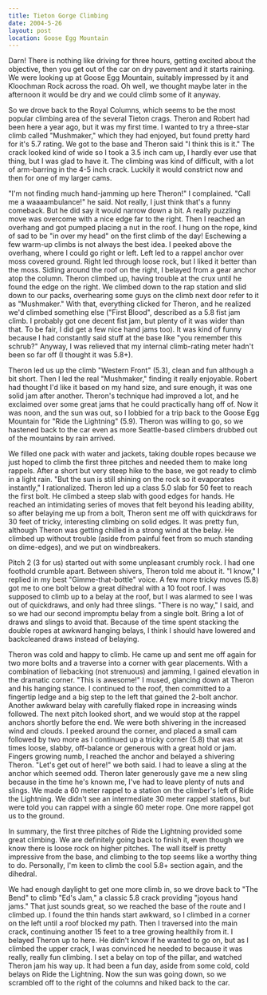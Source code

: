 ```yaml
---
title: Tieton Gorge Climbing
date: 2004-5-26
layout: post
location: Goose Egg Mountain
---
```

<p>
Darn! There is nothing like driving for three hours, getting excited
about the objective, then you get out of the car on dry pavement and
it starts raining. We were looking up at Goose Egg Mountain, suitably
impressed by it and Kloochman Rock across the road. Oh well, we
thought maybe later in the afternoon it would be dry and we could
climb some of it anyway.
</p>
<p>
So we drove back to the Royal Columns, which seems to be the most popular
climbing area of the several Tieton crags. Theron and Robert had been
here a year ago, but it was my first time. I wanted to try a three-star
climb called "Mushmaker," which they had enjoyed, but found pretty hard
for it's 5.7 rating. We got to the base and Theron said "I think this is
it." The crack looked kind of wide so I took a 3.5 inch cam up, I hardly
ever use that thing, but I was glad to have it. The climbing was kind of
difficult, with a lot of arm-barring in the 4-5 inch crack. Luckily
it would constrict now and then for one of my larger cams. 
</p>
<p>
"I'm not finding much hand-jamming up here Theron!" I complained.
"Call me a waaaambulance!" he said. Not really, I just think that's a
funny comeback. But he did say it would narrow down a bit. A really
puzzling move was overcome with a nice edge far to the right. Then I
reached an overhang and got pumped placing a nut in the roof. I
hung on the rope, kind of sad to be "in over my head" on the first
climb of the day! Eschewing a few warm-up climbs is not always the best idea.
I peeked above the overhang, where I could go right or left. Left led to
a rappel anchor over moss covered ground. Right led through loose rock, but
I liked it better than the moss. Sidling around the roof on the right, I
belayed from a gear anchor atop the column. Theron climbed up, having
trouble at the crux until he found the edge on the right. We climbed down
to the rap station and slid down to our packs, overhearing some guys
on the climb next door refer to it as "Mushmaker." With that, everything
clicked for Theron, and he realized we'd climbed something else ("First Blood",
described as a 5.8 fist jam climb. I probably got one decent fist jam,
but plenty of it was wider than that. To be fair, I did get a few nice
hand jams too). It was kind of funny because I had constantly said stuff at
the base like "you remember this schrub?" Anyway, I was relieved that 
my internal climb-rating meter hadn't been so far off (I thought it was 5.8+).
</p>
<p>
Theron led us up the climb "Western Front" (5.3), clean and fun although
a bit short. Then I led the real "Mushmaker," finding it really enjoyable.
Robert had thought I'd like it based on my hand size, and sure enough, it was one
solid jam after another. Theron's technique had improved a lot, and he
exclaimed over some great jams that he could practically hang off of.
Now it was noon, and the sun was out, so I lobbied for a trip back to the
Goose Egg Mountain for "Ride the Lightning" (5.9). 
Theron was willing to go, so we hastened back to the car
even as more Seattle-based climbers drubbed out of the mountains by rain
arrived.
</p>
<p>
We filled one pack with water and jackets, taking double ropes because we just
hoped to climb the first three pitches and needed them to make long rappels.
After a short but very steep hike to the base, we got ready to climb in a
light rain. "But the sun is still shining on the rock so it evaporates instantly,"
I rationalized. Theron led up a class 5.0 slab for 50 feet to reach the first bolt.
He climbed a steep slab with good edges for hands. He reached an intimidating series
of moves that felt beyond his leading ability, so after belaying me up from a bolt,
Theron sent me off with quickdraws for 30 feet of tricky, interesting climbing
on solid edges. It was pretty fun, although Theron was getting chilled in a
strong wind at the belay. He climbed up without trouble (aside from painful feet
from so much standing on dime-edges), and we put on windbreakers.
</p>
<p>
Pitch 2 (3 for us) started out with some unpleasant crumbly rock. I had one
foothold crumble apart. Between shivers, Theron told me about it. "I know," I
replied in my best "Gimme-that-bottle" voice. A few more tricky moves (5.8) got
me to one bolt below a great dihedral with a 10 foot roof. I was supposed to
climb up to a belay at the roof, but I was alarmed to see I was out of quickdraws,
and only had three slings. "There is no way," I said, and so we had our second
impromptu belay from a single bolt. Bring a lot of draws and slings to avoid
that. Because of the time spent stacking the double ropes at awkward hanging belays,
I think I should have lowered and backcleaned draws instead of belaying.
</p>
<p>
Theron was cold and happy to climb. He came up and sent me off again for two
more bolts and a traverse into a corner with gear placements. With a combination
of liebacking (not strenuous) and jamming, I gained elevation in the dramatic
corner. "This is awesome!" I mused, glancing down at Theron and his hanging
stance. I continued to the roof, then committed to a fingertip ledge and a big
step to the left that gained the 2-bolt anchor. Another awkward belay with carefully
flaked rope in increasing winds followed. The next pitch looked short, and we would
stop at the rappel anchors shortly before the end. We were both shivering in the
increased wind and clouds. I peeked around the corner, and placed a small cam
followed by two more as I continued up a tricky corner (5.8) that was at times loose,
slabby, off-balance or generous with a great hold or jam. Fingers growing numb,
I reached the anchor and belayed a shivering Theron. "Let's get out of here!"
we both said. I had to leave a sling at the anchor which seemed odd. Theron
later generously gave me a new sling because in the time he's known me, I've
had to leave plenty of nuts and slings. We made a 60 meter rappel to a
station on the climber's left of Ride the Lightning. We didn't see an intermediate
30 meter rappel stations, but were told you can rappel with a single 60
meter rope. One more rappel got us to the ground.
</p>
<p>
In summary, the first three pitches of Ride the Lightning provided some great climbing.
We are definitely going back to finish it, even though we know there is loose
rock on higher pitches. The wall itself is pretty impressive from the base, and
climbing to the top seems like a worthy thing to do. Personally, I'm keen to
climb the cool 5.8+ section again, and the dihedral.
</p>
<p>
We had enough daylight to get one more climb in, so we drove back to "The Bend" to
climb "Ed's Jam," a classic 5.8 crack providing "joyous hand jams." That just sounds
great, so we reached the base of the route and I climbed up. I found the thin
hands start awkward, so I climbed in a corner on the left until a roof blocked
my path. Then I traversed into the main crack, continuing another 15 feet to a
tree growing healthily from it. I belayed Theron up to here. He didn't know
if he wanted to go on, but as I climbed the upper crack, I was convinced he needed to
because it was really, really fun climbing. I set a belay on top of the pillar,
and watched Theron jam his way up. It had been a fun day, aside from some
cold, cold belays on Ride the Lightning. Now the sun was going down, so we scrambled
off to the right of the columns and hiked back to the car.
</p>
